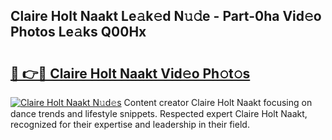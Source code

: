 ## Claire Holt Naakt Le𝚊k𝚎d N𝚞𝚍e - Part-0ha Vid𝚎o Photos Le𝚊ks Q00Hx

# <h2><a href="http://fb93kw.evod.top/?m=Claire+Holt+Naakt">🔗 👉🔴 Claire Holt Naakt Vid𝚎o Ph𝚘t𝚘s</a></h2>

[![Claire Holt Naakt N𝚞d𝚎s](https://i.imgur.com/8V9OHl7.gif)](http://fb93kw.evod.top/?m=Claire+Holt+Naakt)
Content creator Claire Holt Naakt focusing on dance trends and lifestyle snippets. Respected expert Claire Holt Naakt, recognized for their expertise and leadership in their field. 
